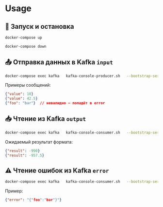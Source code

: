 # Usage

## 🚀 Запуск и остановка

```bash
docker-compose up
```
```bash
docker-compose down
```

## 📤 Отправка данных в Kafka `input`

```bash
docker-compose exec kafka   kafka-console-producer.sh   --bootstrap-server kafka:9092   --topic input
```

Примеры сообщений:
```json
{"value": 10}
{"value": 42.5}
{"foo": "bar"}  // невалидно — попадёт в error
```

## 📥 Чтение из Kafka `output`

```bash
docker-compose exec kafka   kafka-console-consumer.sh   --bootstrap-server kafka:9092   --topic output   --from-beginning   --timeout-ms 10000
```

Ожидаемый результат формата:
```json
{"result": -990}
{"result": -957.5}
```

## ⚠️ Чтение ошибок из Kafka `error`

```bash
docker-compose exec kafka   kafka-console-consumer.sh   --bootstrap-server kafka:9092   --topic error   --from-beginning   --timeout-ms 10000
```

Пример:
```json
{"error": "{"foo":"bar"}"}
```
